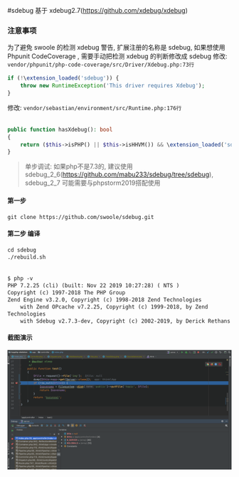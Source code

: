 
#sdebug
基于 xdebug2.7(https://github.com/xdebug/xdebug)

### 注意事项
为了避免 swoole 的检测 xdebug 警告, 扩展注册的名称是 sdebug, 如果想使用 Phpunit CodeCoverage , 需要手动把检测 xdebug 的判断修改成 sdebug
修改:
`vendor/phpunit/php-code-coverage/src/Driver/Xdebug.php:73行`
```php
if (!\extension_loaded('sdebug')) {
    throw new RuntimeException('This driver requires Xdebug');
}
```
修改:
`vendor/sebastian/environment/src/Runtime.php:176行`

```php

public function hasXdebug(): bool
{
    return ($this->isPHP() || $this->isHHVM()) && \extension_loaded('sdebug');
}

```

>单步调试: 如果php不是7.3的, 建议使用 sdebug_2_6(https://github.com/mabu233/sdebug/tree/sdebug), sdebug_2_7 可能需要与phpstorm2019搭配使用

#### 第一步
```shell
git clone https://github.com/swoole/sdebug.git
```
#### 第二步 编译
```shell
cd sdebug
./rebuild.sh


$ php -v
PHP 7.2.25 (cli) (built: Nov 22 2019 10:27:28) ( NTS )
Copyright (c) 1997-2018 The PHP Group
Zend Engine v3.2.0, Copyright (c) 1998-2018 Zend Technologies
    with Zend OPcache v7.2.25, Copyright (c) 1999-2018, by Zend Technologies
    with Sdebug v2.7.3-dev, Copyright (c) 2002-2019, by Derick Rethans
```


#### 截图演示
![](/assets/WX20200206-134340@2x.png)